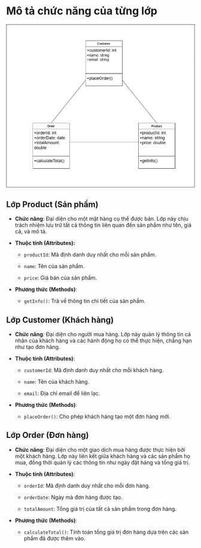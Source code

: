 # Mô tả chức năng của từng lớp

![alt text](Bai04.png)

## Lớp Product (Sản phẩm)

- **Chức năng**: Đại diện cho một mặt hàng cụ thể được bán. Lớp này chịu trách nhiệm lưu trữ tất cả thông tin liên quan đến sản phẩm như tên, giá cả, và mô tả.

- **Thuộc tính (Attributes):**

    - `productId`: Mã định danh duy nhất cho mỗi sản phẩm.

    - `name`: Tên của sản phẩm.

    - `price`: Giá bán của sản phẩm.

- **Phương thức (Methods)**:

    - `getInfo()`: Trả về thông tin chi tiết của sản phẩm.

## Lớp Customer (Khách hàng)

- **Chức năng**: Đại diện cho người mua hàng. Lớp này quản lý thông tin cá nhân của khách hàng và các hành động họ có thể thực hiện, chẳng hạn như tạo đơn hàng.

- **Thuộc tính (Attributes)**:

    - `customerId`: Mã định danh duy nhất cho mỗi khách hàng.

    - `name`: Tên của khách hàng.

    - `email`: Địa chỉ email để liên lạc.

- **Phương thức (Methods)**:

    - `placeOrder()`: Cho phép khách hàng tạo một đơn hàng mới.

## Lớp Order (Đơn hàng)

- **Chức năng**: Đại diện cho một giao dịch mua hàng được thực hiện bởi một khách hàng. Lớp này liên kết giữa khách hàng và các sản phẩm họ mua, đồng thời quản lý các thông tin như ngày đặt hàng và tổng giá trị.

- **Thuộc tính (Attributes)**:

    - `orderId`: Mã định danh duy nhất cho mỗi đơn hàng.

    - `orderDate`: Ngày mà đơn hàng được tạo.

    - `totalAmount`: Tổng giá trị của tất cả sản phẩm trong đơn hàng.

- **Phương thức (Methods)**:

    - `calculateTotal()`: Tính toán tổng giá trị đơn hàng dựa trên các sản phẩm đã được thêm vào.